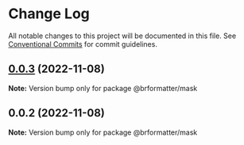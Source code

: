 # Change Log

All notable changes to this project will be documented in this file.
See [Conventional Commits](https://conventionalcommits.org) for commit guidelines.

## [0.0.3](https://github.com/bearkfear/br-formatter/compare/@brformatter/mask@0.0.2...@brformatter/mask@0.0.3) (2022-11-08)

**Note:** Version bump only for package @brformatter/mask

## 0.0.2 (2022-11-08)

**Note:** Version bump only for package @brformatter/mask
